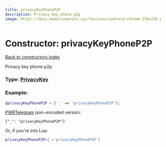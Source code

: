 ```yaml
---
title: privacyKeyPhoneP2P
description: Privacy key phone p2p
image: https://docs.madelineproto.xyz/favicons/android-chrome-256x256.png
---
```

# Constructor: privacyKeyPhoneP2P  
[Back to constructors index](index.md)



Privacy key phone p2p




### Type: [PrivacyKey](../types/PrivacyKey.md)


### Example:

```php
$privacyKeyPhoneP2P = ['_' => 'privacyKeyPhoneP2P'];
```  

[PWRTelegram](https://pwrtelegram.xyz) json-encoded version:

```
{"_": "privacyKeyPhoneP2P"}
```


Or, if you're into Lua:

```lua
privacyKeyPhoneP2P={_='privacyKeyPhoneP2P'}

```


